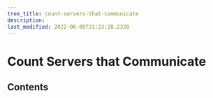 ```yaml
---
tree_title: count-servers-that-communicate
description: 
last_modified: 2022-06-09T21:23:28.2328
---
```


# Count Servers that Communicate

## Contents
